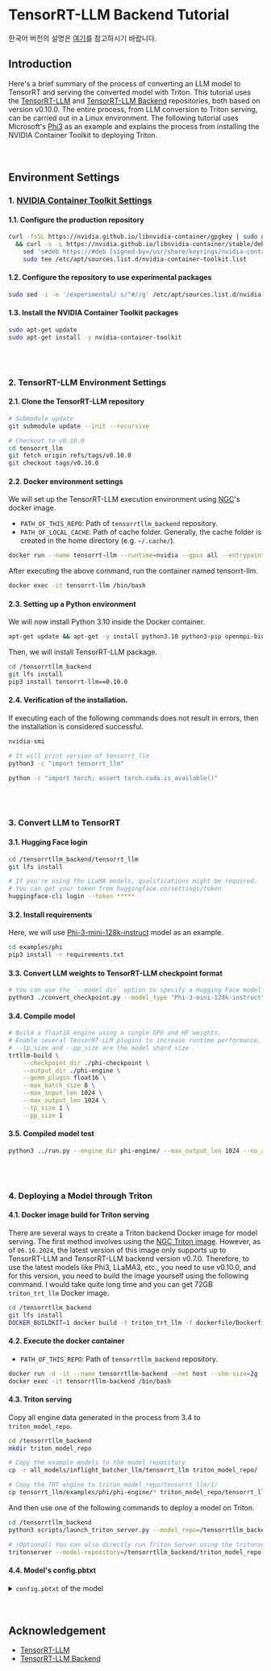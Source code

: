 # TensorRT-LLM Backend Tutorial
한국어 버전의 설명은 [여기](./docs/README_ko.md)를 참고하시기 바랍니다.

## Introduction
Here's a brief summary of the process of converting an LLM model to TensorRT and serving the converted model with Triton.
This tutorial uses the [TensorRT-LLM](https://github.com/NVIDIA/TensorRT-LLM) and [TensorRT-LLM Backend](https://github.com/triton-inference-server/tensorrtllm_backend) repositories, both based on version v0.10.0.
The entire process, from LLM conversion to Triton serving, can be carried out in a Linux environment.
The following tutorial uses Microsoft's [Phi3](https://huggingface.co/microsoft/Phi-3-mini-128k-instruct) as an example and explains the process from installing the NVIDIA Container Toolkit to deploying Triton.
<br><br><br>

## Environment Settings
### 1. [NVIDIA Container Toolkit Settings](https://docs.nvidia.com/datacenter/cloud-native/container-toolkit/latest/install-guide.html)
#### 1.1. Configure the production repository
```bash
curl -fsSL https://nvidia.github.io/libnvidia-container/gpgkey | sudo gpg --dearmor -o /usr/share/keyrings/nvidia-container-toolkit-keyring.gpg \
  && curl -s -L https://nvidia.github.io/libnvidia-container/stable/deb/nvidia-container-toolkit.list | \
    sed 's#deb https://#deb [signed-by=/usr/share/keyrings/nvidia-container-toolkit-keyring.gpg] https://#g' | \
    sudo tee /etc/apt/sources.list.d/nvidia-container-toolkit.list
```

#### 1.2. Configure the repository to use experimental packages
```bash
sudo sed -i -e '/experimental/ s/^#//g' /etc/apt/sources.list.d/nvidia-container-toolkit.list
```

#### 1.3. Install the NVIDIA Container Toolkit packages
```bash
sudo apt-get update
sudo apt-get install -y nvidia-container-toolkit
```
<br><br>


### 2. TensorRT-LLM Environment Settings
#### 2.1. Clone the TensorRT-LLM repository
```bash
# Submodule update
git submodule update --init --recursive

# Checkout to v0.10.0
cd tensorrt_llm
git fetch origin refs/tags/v0.10.0
git checkout tags/v0.10.0
```

#### 2.2. Docker environment settings
We will set up the TensorRT-LLM execution environment using [NGC](https://catalog.ngc.nvidia.com/orgs/nvidia/containers/cuda/tags)'s docker image.
* `PATH_OF_THIS_REPO`: Path of `tensorrtllm_backend` repository.
* `PATH_OF_LOCAL_CACHE`: Path of cache folder. Generally, the cache folder is created in the home directory (e.g. `~/.cache/`).
```bash
docker run --name tensorrt-llm --runtime=nvidia --gpus all --entrypoint /bin/bash -it -d -v ${PATH_OF_THIS_REPO}:/tensorrtllm_backend -v ${PATH_OF_LOCAL_CACHE}:/root/.cache nvidia/cuda:12.4.0-devel-ubuntu22.04
```
After executing the above command, run the container named tensorrt-llm.
```bash
docker exec -it tensorrt-llm /bin/bash
```

#### 2.3. Setting up a Python environment
We will now install Python 3.10 inside the Docker container.
```bash
apt-get update && apt-get -y install python3.10 python3-pip openmpi-bin libopenmpi-dev git git-lfs
```
Then, we will install TensorRT-LLM package.
```bash
cd /tensorrtllm_backend
git lfs install
pip3 install tensorrt-llm==0.10.0
```

#### 2.4. Verification of the installation.
If executing each of the following commands does not result in errors, then the installation is considered successful.
```bash
nvidia-smi
```
```bash
# It will print version of tensorrt_llm
python3 -c "import tensorrt_llm"
```
```bash
python -c "import torch; assert torch.cuda.is_available()"
```
<br><br>


### 3. Convert LLM to TensorRT
#### 3.1. Hugging Face login
```bash
cd /tensorrtllm_backend/tensorrt_llm
git lfs install

# If you're using the LLaMA models, qualifications might be required.
# You can get your token from huggingface.co/settings/token
huggingface-cli login --token *****
```

#### 3.2. Install requirements
Here, we will use [Phi-3-mini-128k-instruct](https://huggingface.co/microsoft/Phi-3-mini-128k-instruct) model as an example.
```bash
cd examples/phi
pip3 install -r requirements.txt
```

#### 3.3. Convert LLM weights to TensorRT-LLM checkpoint format
```bash
# You can use the `--model_dir` option to specify a Hugging Face model repository.
python3 ./convert_checkpoint.py --model_type "Phi-3-mini-128k-instruct" --model_dir "microsoft/Phi-3-mini-128k-instruct" --output_dir ./phi-checkpoint --dtype float16
```

#### 3.4. Compile model
```bash
# Build a float16 engine using a single GPU and HF weights.
# Enable several TensorRT-LLM plugins to increase runtime performance. It also helps with build time.
# --tp_size and --pp_size are the model shard size
trtllm-build \
    --checkpoint_dir ./phi-checkpoint \
    --output_dir ./phi-engine \
    --gemm_plugin float16 \
    --max_batch_size 8 \
    --max_input_len 1024 \
    --max_output_len 1024 \
    --tp_size 1 \
    --pp_size 1
```

#### 3.5. Compiled model test
```bash
python3 ../run.py --engine_dir phi-engine/ --max_output_len 1024 --no_add_special_tokens --tokenizer_dir microsoft/Phi-3-mini-128k-instruct --input_text "What is the color of the sky?"
```
<br><br>


### 4. Deploying a Model through Triton
#### 4.1.  Docker image build for Triton serving
There are several ways to create a Triton backend Docker image for model serving.
The first method involves using the [NGC Triton image](https://catalog.ngc.nvidia.com/orgs/nvidia/containers/tritonserver/tags).
However, as of `06.16.2024`, the latest version of this image only supports up to TensorRT-LLM and TensorRT-LLM backend version v0.7.0.
Therefore, to use the latest models like Phi3, LLaMA3, etc., you need to use v0.10.0, and for this version, you need to build the image yourself using the following command.
I would take quite long time and you can get 72GB `triton_trt_llm` Docker image.
```bash
cd /tensorrtllm_backend
git lfs install
DOCKER_BUILDKIT=1 docker build -t triton_trt_llm -f dockerfile/Dockerfile.trt_llm_backend .
```

#### 4.2. Execute the docker container
* `PATH_OF_THIS_REPO`: Path of `tensorrtllm_backend` repository.
```bash
docker run -d -it --name tensorrtllm-backend --net host --shm-size=2g --ulimit memlock=-1 --ulimit stack=67108864 --gpus all -p8000:8000 -p8001:8001 -p8002:8002 -v ${PATH_OF_THIS_REPO}:/tensorrtllm_backend triton_trt_llm 
docker exec -it tensorrtllm-backend /bin/bash
```

#### 4.3. Triton serving
Copy all engine data generated in the process from 3.4 to `triton_model_repo`.
```bash
cd /tensorrtllm_backend
mkdir triton_model_repo

# Copy the example models to the model repository
cp -r all_models/inflight_batcher_llm/tensorrt_llm triton_model_repo/

# Copy the TRT engine to triton_model_repo/tensorrt_llm/1/
cp tensorrt_llm/examples/phi/phi-engine/* triton_model_repo/tensorrt_llm/1/
```
And then use one of the following commands to deploy a model on Triton.
```bash
cd /tensorrtllm_backend
python3 scripts/launch_triton_server.py --model_repo=/tensorrtllm_backend/triton_model_repo --multi-model

# (Optional) You can also directly run Triton Server using the tritonserver command.
tritonserver --model-repository=/tensorrtllm_backend/triton_model_repo --model-control-mode=explicit --load-model=*
```

#### 4.4. Model's config.pbtxt
<details>
<summary><code>config.pbtxt</code> of the model</summary>

```python
# Your Python code here
# Copyright 2024, NVIDIA CORPORATION & AFFILIATES. All rights reserved.
#
# Redistribution and use in source and binary forms, with or without
# modification, are permitted provided that the following conditions
# are met:
#  * Redistributions of source code must retain the above copyright
#    notice, this list of conditions and the following disclaimer.
#  * Redistributions in binary form must reproduce the above copyright
#    notice, this list of conditions and the following disclaimer in the
#    documentation and/or other materials provided with the distribution.
#  * Neither the name of NVIDIA CORPORATION nor the names of its
#    contributors may be used to endorse or promote products derived
#    from this software without specific prior written permission.
#
# THIS SOFTWARE IS PROVIDED BY THE COPYRIGHT HOLDERS ``AS IS'' AND ANY
# EXPRESS OR IMPLIED WARRANTIES, INCLUDING, BUT NOT LIMITED TO, THE
# IMPLIED WARRANTIES OF MERCHANTABILITY AND FITNESS FOR A PARTICULAR
# PURPOSE ARE DISCLAIMED.  IN NO EVENT SHALL THE COPYRIGHT OWNER OR
# CONTRIBUTORS BE LIABLE FOR ANY DIRECT, INDIRECT, INCIDENTAL, SPECIAL,
# EXEMPLARY, OR CONSEQUENTIAL DAMAGES (INCLUDING, BUT NOT LIMITED TO,
# PROCUREMENT OF SUBSTITUTE GOODS OR SERVICES; LOSS OF USE, DATA, OR
# PROFITS; OR BUSINESS INTERRUPTION) HOWEVER CAUSED AND ON ANY THEORY
# OF LIABILITY, WHETHER IN CONTRACT, STRICT LIABILITY, OR TORT
# (INCLUDING NEGLIGENCE OR OTHERWISE) ARISING IN ANY WAY OUT OF THE USE
# OF THIS SOFTWARE, EVEN IF ADVISED OF THE POSSIBILITY OF SUCH DAMAGE.

name: "tensorrt_llm"
backend: "tensorrtllm"
max_batch_size: 4

model_transaction_policy {
  decoupled: true
}

dynamic_batching {
    preferred_batch_size: [ 1 ]
    max_queue_delay_microseconds: 1000
}

input [
  {
    name: "input_ids"
    data_type: TYPE_INT32
    dims: [ -1 ]
    allow_ragged_batch: false
  },
  {
    name: "input_lengths"
    data_type: TYPE_INT32
    dims: [ 1 ]
    reshape: { shape: [ ] }
  },
  {
    name: "request_output_len"
    data_type: TYPE_INT32
    dims: [ 1 ]
  },
  {
    name: "draft_input_ids"
    data_type: TYPE_INT32
    dims: [ -1 ]
    optional: true
    allow_ragged_batch: true
  },
  {
    name: "draft_logits"
    data_type: TYPE_FP32
    dims: [ -1, -1 ]
    optional: true
    allow_ragged_batch: true
  },
  {
    name: "draft_acceptance_threshold"
    data_type: TYPE_FP32
    dims: [ 1 ]
    reshape: { shape: [ ] }
    optional: true
  },
  {
    name: "end_id"
    data_type: TYPE_INT32
    dims: [ 1 ]
    reshape: { shape: [ ] }
    optional: true
  },
  {
    name: "pad_id"
    data_type: TYPE_INT32
    dims: [ 1 ]
    reshape: { shape: [ ] }
    optional: true
  },
  {
    name: "stop_words_list"
    data_type: TYPE_INT32
    dims: [ 2, -1 ]
    optional: true
    allow_ragged_batch: true
  },
  {
    name: "bad_words_list"
    data_type: TYPE_INT32
    dims: [ 2, -1 ]
    optional: true
    allow_ragged_batch: true
  },
  {
    name: "embedding_bias"
    data_type: TYPE_FP32
    dims: [ -1 ]
    optional: true
    allow_ragged_batch: true
  },
  {
    name: "beam_width"
    data_type: TYPE_INT32
    dims: [ 1 ]
    reshape: { shape: [ ] }
    optional: true
  },
  {
    name: "temperature"
    data_type: TYPE_FP32
    dims: [ 1 ]
    reshape: { shape: [ ] }
    optional: true
  },
  {
    name: "runtime_top_k"
    data_type: TYPE_INT32
    dims: [ 1 ]
    reshape: { shape: [ ] }
    optional: true
  },
  {
    name: "runtime_top_p"
    data_type: TYPE_FP32
    dims: [ 1 ]
    reshape: { shape: [ ] }
    optional: true
  },
  {
    name: "runtime_top_p_min"
    data_type: TYPE_FP32
    dims: [ 1 ]
    reshape: { shape: [ ] }
    optional: true
  },
  {
    name: "runtime_top_p_decay"
    data_type: TYPE_FP32
    dims: [ 1 ]
    reshape: { shape: [ ] }
    optional: true
  },
  {
    name: "runtime_top_p_reset_ids"
    data_type: TYPE_INT32
    dims: [ 1 ]
    reshape: { shape: [ ] }
    optional: true
  },
  {
    name: "len_penalty"
    data_type: TYPE_FP32
    dims: [ 1 ]
    reshape: { shape: [ ] }
    optional: true
  },
  {
    name: "early_stopping"
    data_type: TYPE_BOOL
    dims: [ 1 ]
    reshape: { shape: [ ] }
    optional: true
  },
  {
    name: "repetition_penalty"
    data_type: TYPE_FP32
    dims: [ 1 ]
    reshape: { shape: [ ] }
    optional: true
  },
  {
    name: "min_length"
    data_type: TYPE_INT32
    dims: [ 1 ]
    reshape: { shape: [ ] }
    optional: true
  },
  {
    name: "beam_search_diversity_rate"
    data_type: TYPE_FP32
    dims: [ 1 ]
    reshape: { shape: [ ] }
    optional: true
  },
  {
    name: "presence_penalty"
    data_type: TYPE_FP32
    dims: [ 1 ]
    reshape: { shape: [ ] }
    optional: true
  },
  {
    name: "frequency_penalty"
    data_type: TYPE_FP32
    dims: [ 1 ]
    reshape: { shape: [ ] }
    optional: true
  },
  {
    name: "random_seed"
    data_type: TYPE_UINT64
    dims: [ 1 ]
    reshape: { shape: [ ] }
    optional: true
  },
  {
    name: "return_log_probs"
    data_type: TYPE_BOOL
    dims: [ 1 ]
    reshape: { shape: [ ] }
    optional: true
  },
  {
    name: "return_context_logits"
    data_type: TYPE_BOOL
    dims: [ 1 ]
    reshape: { shape: [ ] }
    optional: true
  },
  {
    name: "return_generation_logits"
    data_type: TYPE_BOOL
    dims: [ 1 ]
    reshape: { shape: [ ] }
    optional: true
  },
  {
    name: "stop"
    data_type: TYPE_BOOL
    dims: [ 1 ]
    optional: true
  },
  {
    name: "streaming"
    data_type: TYPE_BOOL
    dims: [ 1 ]
    optional: true
  },
  {
    name: "prompt_embedding_table"
    data_type: TYPE_FP16
    dims: [ -1, -1 ]
    optional: true
    allow_ragged_batch: true
  },
  {
    name: "prompt_vocab_size"
    data_type: TYPE_INT32
    dims: [ 1 ]
    reshape: { shape: [ ] }
    optional: true
  },
  # the unique task ID for the given LoRA.
  # To perform inference with a specific LoRA for the first time `lora_task_id` `lora_weights` and `lora_config` must all be given.
  # The LoRA will be cached, so that subsequent requests for the same task only require `lora_task_id`.
  # If the cache is full the oldest LoRA will be evicted to make space for new ones.  An error is returned if `lora_task_id` is not cached.
  {
    name: "lora_task_id"
	data_type: TYPE_UINT64
	dims: [ 1 ]
    reshape: { shape: [ ] }
	optional: true
  },
  # weights for a lora adapter shape [ num_lora_modules_layers, D x Hi + Ho x D ]
  # where the last dimension holds the in / out adapter weights for the associated module (e.g. attn_qkv) and model layer
  # each of the in / out tensors are first flattened and then concatenated together in the format above.
  # D=adapter_size (R value), Hi=hidden_size_in, Ho=hidden_size_out.
  {
    name: "lora_weights"
	data_type: TYPE_FP16
	dims: [ -1, -1 ]
	optional: true
	allow_ragged_batch: true
  },
  # module identifier (same size a first dimension of lora_weights)
  # See LoraModule::ModuleType for model id mapping
  #
  # "attn_qkv": 0     # compbined qkv adapter
  # "attn_q": 1       # q adapter
  # "attn_k": 2       # k adapter
  # "attn_v": 3       # v adapter
  # "attn_dense": 4   # adapter for the dense layer in attention
  # "mlp_h_to_4h": 5  # for llama2 adapter for gated mlp layer after attention / RMSNorm: up projection
  # "mlp_4h_to_h": 6  # for llama2 adapter for gated mlp layer after attention / RMSNorm: down projection
  # "mlp_gate": 7     # for llama2 adapter for gated mlp later after attention / RMSNorm: gate
  #
  # last dim holds [ module_id, layer_idx, adapter_size (D aka R value) ]
  {
    name: "lora_config"
	data_type: TYPE_INT32
	dims: [ -1, 3 ]
	optional: true
	allow_ragged_batch: true
  }
]
output [
  {
    name: "output_ids"
    data_type: TYPE_INT32
    dims: [ -1, -1 ]
  },
  {
    name: "sequence_length"
    data_type: TYPE_INT32
    dims: [ -1 ]
  },
  {
    name: "cum_log_probs"
    data_type: TYPE_FP32
    dims: [ -1 ]
  },
  {
    name: "output_log_probs"
    data_type: TYPE_FP32
    dims: [ -1, -1 ]
  },
  {
    name: "context_logits"
    data_type: TYPE_FP32
    dims: [ -1, -1 ]
  },
  {
    name: "generation_logits"
    data_type: TYPE_FP32
    dims: [ -1, -1, -1 ]
  }
]
#instance_group [
#  {
#    count: 1
#    kind : KIND_CPU
#  }
#]
parameters: {
  key: "max_beam_width"
  value: {
    string_value: "1"
  }
}
parameters: {
  key: "FORCE_CPU_ONLY_INPUT_TENSORS"
  value: {
    string_value: "no"
  }
}
parameters: {
  key: "gpt_model_type"
  value: {
    string_value: "V1"
  }
}
parameters: {
  key: "gpt_model_path"
  value: {
    string_value: "/tensorrtllm_backend/triton_model_repo/tensorrt_llm/1"
  }
}
# parameters: {
#   key: "max_tokens_in_paged_kv_cache"
#   value: {
#     string_value: ""
#   }
# }
# parameters: {
#   key: "max_attention_window_size"
#   value: {
#     string_value: ""
#   }
# }
# parameters: {
#   key: "sink_token_length"
#   value: {
#     string_value: ""
#   }
# }
# parameters: {
#   key: "batch_scheduler_policy"
#   value: {
#     string_value: ""
#   }
# }
# parameters: {
#   key: "kv_cache_free_gpu_mem_fraction"
#   value: {
#     string_value: ""
#   }
# }
# parameters: {
#   key: "kv_cache_host_memory_bytes"
#   value: {
#     string_value: ""
#   }
# }
# parameters: {
#   key: "kv_cache_onboard_blocks"
#   value: {
#     string_value: ""
#   }
# }
# enable_trt_overlap is deprecated and doesn't have any effect on the runtime
# parameters: {
#   key: "enable_trt_overlap"
#   value: {
#     string_value: ""
#   }
# }
# parameters: {
#   key: "exclude_input_in_output"
#   value: {
#     string_value: ""
#   }
# }
# parameters: {
#   key: "cancellation_check_period_ms"
#   value: {
#     string_value: ""
#   }
# }
# parameters: {
#   key: "stats_check_period_ms"
#   value: {
#     string_value: ""
#   }
# }
# parameters: {
#   key: "iter_stats_max_iterations"
#   value: {
#     string_value: ""
#   }
# }
# parameters: {
#   key: "request_stats_max_iterations"
#   value: {
#     string_value: ""
#   }
# }
# parameters: {
#   key: "enable_kv_cache_reuse"
#   value: {
#     string_value: ""
#   }
# }
# parameters: {
#   key: "normalize_log_probs"
#   value: {
#     string_value: ""
#   }
# }
# parameters: {
#   key: "enable_chunked_context"
#   value: {
#     string_value: ""
#   }
# }
# parameters: {
#   key: "gpu_device_ids"
#   value: {
#     string_value: ""
#   }
# }
# parameters: {
#   key: "lora_cache_optimal_adapter_size"
#   value: {
#     string_value: ""
#   }
# }
# parameters: {
#   key: "lora_cache_max_adapter_size"
#   value: {
#     string_value: ""
#   }
# }
# parameters: {
#   key: "lora_cache_gpu_memory_fraction"
#   value: {
#     string_value: ""
#   }
# }
# parameters: {
#   key: "lora_cache_host_memory_bytes"
#   value: {
#     string_value: ""
#   }
# }
# parameters: {
#   key: "decoding_mode"
#   value: {
#     string_value: ""
#   }
# }
# parameters: {
#   key: "executor_worker_path"
#   value: {
#     string_value: "/opt/tritonserver/backends/tensorrtllm/trtllmExecutorWorker"
#   }
# }
# parameters: {
#   key: "medusa_choices"
#     value: {
#       string_value: ""
#   }
# }
# parameters: {
#   key: "gpu_weights_percent"
#     value: {
#       string_value: ""
#   }
# }
```
</details>
<br><br>

## Acknowledgement
* [TensorRT-LLM](https://github.com/NVIDIA/TensorRT-LLM)
* [TensorRT-LLM Backend](https://github.com/triton-inference-server/tensorrtllm_backend)
